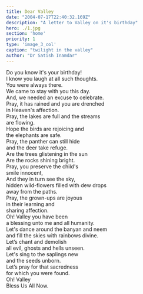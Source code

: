 ```yaml
---
title: Dear Valley
date: "2004-07-17T22:40:32.169Z"
description: "A letter to Valley on it's birthday"
hero: ./1.jpg
section: 'home'
priority: 1
type: 'image_3_col'
caption: "twilight in the valley"
author: "Dr Satish Inamdar"
---
```


Do you know it's your birthday!<br/>
I know you laugh at all such thoughts.<br/>
You were always there.<br/>
We came to stay with you this day.<br/>
And, we needed an excuse to celebrate.<br/>
Pray, it has rained and you are drenched<br/>
in Heaven's affection.<br/>
Pray, the lakes are full and the streams<br/>
are flowing.<br/>
Hope the birds are rejoicing and <br/>
the elephants are safe.<br/>
Pray, the panther can still hide<br/>
and the deer take refuge.<br/>
Are the trees glistening in the sun<br/>
Are the rocks shining bright.<br/>
Pray, you preserve the child's<br/>
smile innocent,<br/>
And they in turn see the sky,<br/>
hidden wild-flowers filled with dew drops<br/>
away from the paths.<br/>
Pray, the grown-ups are joyous<br/>
in their learning and <br/>
sharing affection.<br/>
Oh! Valley you have been<br/>
a blessing unto me and  all humanity.<br/>
Let's dance around the banyan and neem<br/>
and fill the skies with rainbows divine.<br/>
Let’s chant and demolish<br/>
all evil, ghosts and hells unseen.<br/>
Let's sing to the saplings new<br/>
and the seeds unborn.<br/>
Let’s pray for that sacredness<br/>
for which you were found.<br/>
Oh! Valley<br/>
Bless Us All Now.<br/>